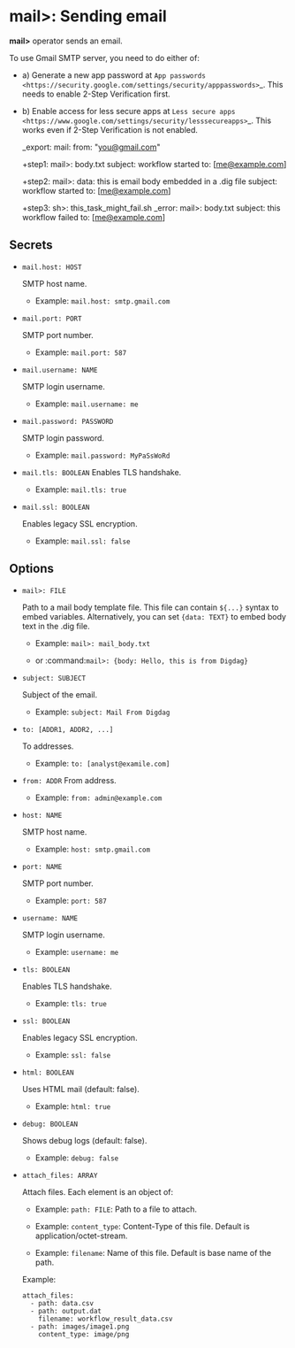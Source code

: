 # mail>: Sending email

**mail>** operator sends an email.

To use Gmail SMTP server, you need to do either of:

* a) Generate a new app password at `App passwords <https://security.google.com/settings/security/apppasswords>`_. This needs to enable 2-Step Verification first.

* b) Enable access for less secure apps at `Less secure apps <https://www.google.com/settings/security/lesssecureapps>`_. This works even if 2-Step Verification is not enabled.

    _export:
      mail:
        from: "you@gmail.com"

    +step1:
      mail>: body.txt
      subject: workflow started
      to: [me@example.com]

    +step2:
      mail>:
        data: this is email body embedded in a .dig file
      subject: workflow started
      to: [me@example.com]

    +step3:
      sh>: this_task_might_fail.sh
      _error:
        mail>: body.txt
        subject: this workflow failed
        to: [me@example.com]

## Secrets

* `mail.host: HOST`

  SMTP host name.

  * Example: `mail.host: smtp.gmail.com`

* `mail.port: PORT`

  SMTP port number.

  * Example: `mail.port: 587`

* `mail.username: NAME`

  SMTP login username.

  * Example: `mail.username: me`

* `mail.password: PASSWORD`

  SMTP login password.

  * Example: `mail.password: MyPaSsWoRd`

* `mail.tls: BOOLEAN`
  Enables TLS handshake.

  * Example: `mail.tls: true`

* `mail.ssl: BOOLEAN`

  Enables legacy SSL encryption.

  * Example: `mail.ssl: false`

## Options

* `mail>: FILE`

  Path to a mail body template file. This file can contain `${...}` syntax to embed variables.
  Alternatively, you can set `{data: TEXT}` to embed body text in the .dig file.

  * Example: `mail>: mail_body.txt`

  * or :command:`mail>: {body: Hello, this is from Digdag}`

* `subject: SUBJECT`

  Subject of the email.

  * Example: `subject: Mail From Digdag`

* `to: [ADDR1, ADDR2, ...]`

  To addresses.

  * Example: `to: [analyst@examile.com]`

* `from: ADDR`
  From address.

  * Example: `from: admin@example.com`

* `host: NAME`

  SMTP host name.

  * Example: `host: smtp.gmail.com`

* `port: NAME`

  SMTP port number.

  * Example: `port: 587`

* `username: NAME`

  SMTP login username.

  * Example: `username: me`

* `tls: BOOLEAN`

  Enables TLS handshake.

  * Example: `tls: true`

* `ssl: BOOLEAN`

  Enables legacy SSL encryption.

  * Example: `ssl: false`

* `html: BOOLEAN`

  Uses HTML mail (default: false).

  * Example: `html: true`

* `debug: BOOLEAN`

  Shows debug logs (default: false).

  * Example: `debug: false`

* `attach_files: ARRAY`

  Attach files. Each element is an object of:

  * Example: `path: FILE`: Path to a file to attach.

  * Example: `content_type`: Content-Type of this file. Default is application/octet-stream.

  * Example: `filename`: Name of this file. Default is base name of the path.

  Example:

      attach_files:
        - path: data.csv
        - path: output.dat
          filename: workflow_result_data.csv
        - path: images/image1.png
          content_type: image/png

